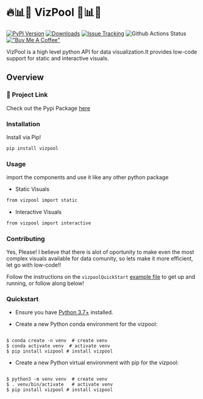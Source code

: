 
# 🔥📊📣 VizPool 📣📊🔥
[![PyPI Version](https://img.shields.io/pypi/v)](https://pypi.org/project/vizpool)
[![Downloads](https://pepy.tech/badge/vizpool)](https://pepy.tech/project/vizpool)
[![Issue Tracking](https://img.shields.io/badge/issue_tracking-github-blue.svg)](https://github.com/hassi34/vizpool/issues) 
![Github Actions Status](https://github.com/hassi34/vizpool/workflows/Build/badge.svg)
[!["Buy Me A Coffee"](https://www.buymeacoffee.com/assets/img/custom_images/orange_img.png)](https://www.buymeacoffee.com/hassi34)

VizPool is a high level python API for data visualization.It provides low-code support for static and interactive visuals.

## Overview
### 🔗 Project Link
Check out the Pypi Package [here](https://pypi.org/project/vizpool/)
### Installation
Install via Pip!
```bash
pip install vizpool
```

### Usage
import the components and use it like any other python package
* Static Visuals
```bash
from vizpool import static
```
* Interactive Visuals
```bash
from vizpool import interactive
```
### Contributing
Yes, Please!  I believe that there is alot of oportunity to make even the most complex visuals available for data comunity, so lets make it more efficient, let go with low-code!!

Follow the instructions on the `vizpoolQuickStart` [example file](https://github.com/Hassi34/vizpool/blob/master/vizpoolQuickStart.ipynb) to get up and running, or follow along below!

### Quickstart

* Ensure you have [Python 3.7+](https://www.python.org/downloads/) installed.

* Create a new Python conda environment for the vizpool:

```

$ conda create -n venv  # create venv
$ conda activate venv  # activate venv
$ pip install vizpool # install vizpool
```

* Create a new Python virtual environment with pip for the vizpool:
```

$ python3 -m venv venv  # create venv
$ . venv/bin/activate   # activate venv
$ pip install vizpool # install vizpool
```

